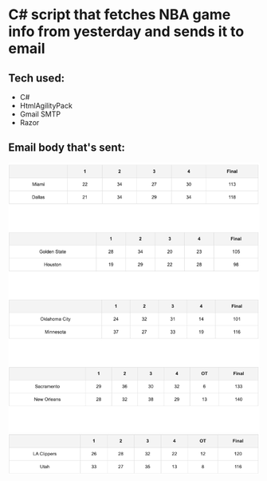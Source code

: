 # C# script that fetches NBA game info from yesterday and sends it to email

## Tech used:
- C#
- HtmlAgilityPack
- Gmail SMTP
- Razor

## Email body that's sent:
![screenshot](email.jpeg)

